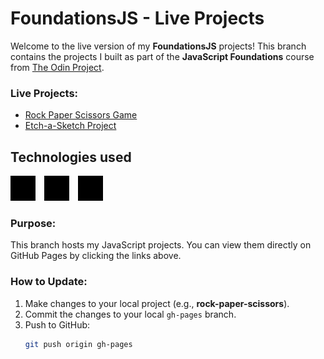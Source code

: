 # FoundationsJS - Live Projects

Welcome to the live version of my **FoundationsJS** projects! This branch contains the projects I built as part of the **JavaScript Foundations** course from [The Odin Project](https://www.theodinproject.com/).

### Live Projects:
- [Rock Paper Scissors Game](https://danny-codes.github.io/FoundationsJS/rock-paper-scissors/index.html)
- [Etch-a-Sketch Project](https://danny-codes.github.io/FoundationsJS/etch-a-sketch/index.html)

## Technologies used
<img src="icons/javascript.svg" alt="JavaScript" width="40" height="40" style="display: inline; filter: invert(1) brightness(0) saturate(100%); margin-right: 10px;" />
<img src="icons/html5.svg" alt="HTML5" width="40" height="40" style="display: inline; filter: invert(1) brightness(0) saturate(100%); margin-right: 10px;" />
<img src="icons/css.svg" alt="CSS3" width="40" height="40" style="display: inline; filter: invert(1) brightness(0) saturate(100%);" />

### Purpose:
This branch hosts my JavaScript projects. You can view them directly on GitHub Pages by clicking the links above.

### How to Update:
1. Make changes to your local project (e.g., **rock-paper-scissors**).
2. Commit the changes to your local `gh-pages` branch.
3. Push to GitHub:
   ```bash
   git push origin gh-pages
